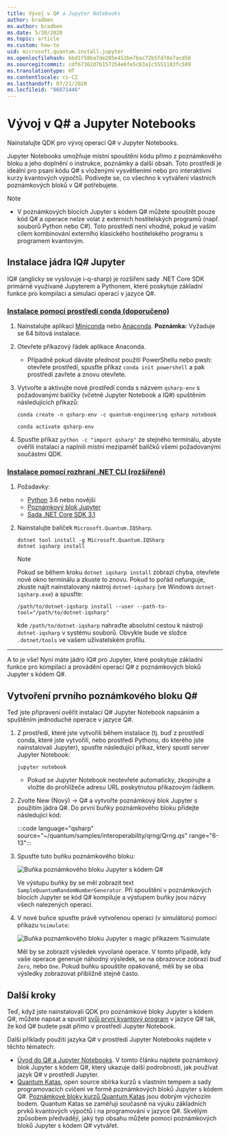 ```yaml
---
title: Vývoj v Q# a Jupyter Notebooks
author: bradben
ms.author: bradben
ms.date: 5/30/2020
ms.topic: article
ms.custom: how-to
uid: microsoft.quantum.install.jupyter
ms.openlocfilehash: bbd1f58ba7de205e452be7bac72b5fd78e7acd56
ms.sourcegitcommit: cdf67362d7b157254e6fe5c63a1c5551183fc589
ms.translationtype: HT
ms.contentlocale: cs-CZ
ms.lasthandoff: 07/21/2020
ms.locfileid: "86871446"
---
```

# <a name="develop-with-q-jupyter-notebooks"></a>Vývoj v Q# a Jupyter Notebooks

Nainstalujte QDK pro vývoj operací Q# v Jupyter Notebooks.

Jupyter Notebooks umožňuje místní spouštění kódu přímo z poznámkového bloku a jeho doplnění o instrukce, poznámky a další obsah. Toto prostředí je ideální pro psaní kódu Q# s vloženými vysvětleními nebo pro interaktivní kurzy kvantových výpočtů. Podívejte se, co všechno k vytváření vlastních poznámkových bloků v Q# potřebujete.

> [!NOTE]
> * V poznámkových blocích Jupyter s kódem Q# můžete spouštět pouze kód Q# a operace nelze volat z externích hostitelských programů (např. souborů Python nebo C#). Toto prostředí není vhodné, pokud je vaším cílem kombinování externího klasického hostitelského programu s programem kvantovým.

## <a name="install-the-iq-jupyter-kernel"></a>Instalace jádra IQ# Jupyter

IQ# (anglicky se vyslovuje i-q-sharp) je rozšíření sady .NET Core SDK primárně využívané Jupyterem a Pythonem, které poskytuje základní funkce pro kompilaci a simulaci operací v jazyce Q#.

### <a name="install-using-conda-recommended"></a>[Instalace pomocí prostředí conda (doporučeno)](#tab/tabid-conda)

1. Nainstalujte aplikaci [Miniconda](https://docs.conda.io/en/latest/miniconda.html) nebo [Anaconda](https://www.anaconda.com/products/individual#Downloads). **Poznámka:** Vyžaduje se 64 bitová instalace.

1. Otevřete příkazový řádek aplikace Anaconda.

   - Případně pokud dáváte přednost použití PowerShellu nebo pwsh: otevřete prostředí, spusťte příkaz `conda init powershell` a pak prostředí zavřete a znovu otevřete.

1. Vytvořte a aktivujte nové prostředí conda s názvem `qsharp-env` s požadovanými balíčky (včetně Jupyter Notebook a IQ#) spuštěním následujících příkazů:

    ```
    conda create -n qsharp-env -c quantum-engineering qsharp notebook

    conda activate qsharp-env
    ```

1. Spusťte příkaz `python -c "import qsharp"` ze stejného terminálu, abyste ověřili instalaci a naplnili místní mezipaměť balíčků všemi požadovanými součástmi QDK.

### <a name="install-using-net-cli-advanced"></a>[Instalace pomocí rozhraní .NET CLI (rozšířené)](#tab/tabid-dotnetcli)

1. Požadavky:

    - [Python](https://www.python.org/downloads/) 3.6 nebo novější
    - [Poznámkový blok Jupyter](https://jupyter.readthedocs.io/en/latest/install.html)
    - [Sada .NET Core SDK 3.1](https://dotnet.microsoft.com/download/dotnet-core/3.1)

1. Nainstalujte balíček `Microsoft.Quantum.IQSharp`.

    ```dotnetcli
    dotnet tool install -g Microsoft.Quantum.IQSharp
    dotnet iqsharp install
    ```

    > [!NOTE]
    > Pokud se během kroku `dotnet iqsharp install` zobrazí chyba, otevřete nové okno terminálu a zkuste to znovu.
    > Pokud to pořád nefunguje, zkuste najít nainstalovaný nástroj `dotnet-iqsharp` (ve Windows `dotnet-iqsharp.exe`) a spusťte:
    > ```
    > /path/to/dotnet-iqsharp install --user --path-to-tool="/path/to/dotnet-iqsharp"
    > ```
    > kde `/path/to/dotnet-iqsharp` nahraďte absolutní cestou k nástroji `dotnet-iqsharp` v systému souborů.
    > Obvykle bude ve složce `.dotnet/tools` ve vašem uživatelském profilu.
    
***

A to je vše! Nyní máte jádro IQ# pro Jupyter, které poskytuje základní funkce pro kompilaci a provádění operací Q# z poznámkových bloků Jupyter s kódem Q#.

## <a name="create-your-first-q-notebook"></a>Vytvoření prvního poznámkového bloku Q#

Teď jste připravení ověřit instalaci Q# Jupyter Notebook napsáním a spuštěním jednoduché operace v jazyce Q#.

1. Z prostředí, které jste vytvořili během instalace (tj. buď z prostředí conda, které jste vytvořili, nebo prostředí Pythonu, do kterého jste nainstalovali Jupyter), spusťte následující příkaz, který spustí server Jupyter Notebook:

    ```
    jupyter notebook
    ```

    - Pokud se Jupyter Notebook neotevřete automaticky, zkopírujte a vložte do prohlížeče adresu URL poskytnutou příkazovým řádkem.

1. Zvolte New (Nový) → Q# a vytvořte poznámkový blok Jupyter s použitím jádra Q#. Do první buňky poznámkového bloku přidejte následující kód:

    :::code language="qsharp" source="~/quantum/samples/interoperability/qrng/Qrng.qs" range="6-13":::

1. Spusťte tuto buňku poznámkového bloku:

    ![Buňka poznámkového bloku Jupyter s kódem Q#](~/media/install-guide-jupyter.png)

    Ve výstupu buňky by se měl zobrazit text `SampleQuantumRandomNumberGenerator`. Při spouštění v poznámkových blocích Jupyter se kód Q# kompiluje a výstupem buňky jsou názvy všech nalezených operací.

1. V nové buňce spusťte právě vytvořenou operaci (v simulátoru) pomocí příkazu `%simulate`:

    ![Buňka poznámkového bloku Jupyter s magic příkazem %simulate](~/media/install-guide-jupyter-simulate.png)

    Měl by se zobrazit výsledek vyvolané operace. V tomto případě, kdy vaše operace generuje náhodný výsledek, se na obrazovce zobrazí buď `Zero`, nebo `One`. Pokud buňku spouštíte opakovaně, měli by se oba výsledky zobrazovat přibližně stejně často.

## <a name="next-steps"></a>Další kroky

Teď, když jste nainstalovali QDK pro poznámkové bloky Jupyter s kódem Q#, můžete napsat a spustit [svůj první kvantový program](xref:microsoft.quantum.quickstarts.qrng) v jazyce Q# tak, že kód Q# budete psát přímo v prostředí Jupyter Notebook.

Další příklady použití jazyka Q# v prostředí Jupyter Notebooks najdete v těchto tématech:

- [Úvod do Q# a Jupyter Notebooks](https://docs.microsoft.com/samples/microsoft/quantum/intro-to-qsharp-jupyter/). V tomto článku najdete poznámkový blok Jupyter s kódem Q#, který ukazuje další podrobnosti, jak používat jazyk Q# v prostředí Jupyter.
- [Quantum Katas](xref:microsoft.quantum.overview.katas), open source sbírka kurzů s vlastním tempem a sady programovacích cvičení ve formě poznámkových bloků Jupyter s kódem Q#. [Poznámkové bloky kurzů Quantum Katas](https://github.com/microsoft/QuantumKatas#tutorial-topics) jsou dobrým výchozím bodem. Quantum Katas se zaměřují současně na výuku základních prvků kvantových výpočtů i na programování v jazyce Q#. Skvělým způsobem předvádějí, jaký typ obsahu můžete pomocí poznámkových bloků Jupyter s kódem Q# vytvářet.
